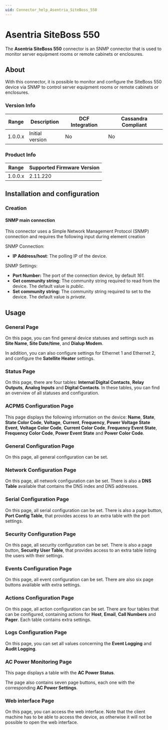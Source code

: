 ```yaml
---
uid: Connector_help_Asentria_SiteBoss_550
---
```


# Asentria SiteBoss 550

The **Asentria SiteBoss 550** connector is an SNMP connector that is used to monitor server equipment rooms or remote cabinets or enclosures.

## About

With this connector, it is possible to monitor and configure the SiteBoss 550 device via SNMP to control server equipment rooms or remote cabinets or enclosures.

### Version Info

| Range | Description | DCF Integration | Cassandra Compliant |
|------------------|-----------------|---------------------|-------------------------|
| 1.0.0.x          | Initial version | No                  | No                      |

### Product Info

| Range | Supported Firmware Version |
|------------------|-----------------------------|
| 1.0.0.x          | 2.11.220                    |

## Installation and configuration

### Creation

#### SNMP main connection

This connector uses a Simple Network Management Protocol (SNMP) connection and requires the following input during element creation

SNMP Connection:

- **IP Address/host**: The polling IP of the device.

SNMP Settings:

- **Port Number:** The port of the connection device, by default *161.*
- **Get community string:** The community string required to read from the device. The default value is *public*.
- **Set community string:** The community string required to set to the device. The default value is *private*.

## Usage

### General Page

On this page, you can find general device statuses and settings such as **Site Name**, **Site Date/time**, and **Dialup Modem**.

In addition, you can also configure settings for Ethernet 1 and Ethernet 2, and configure the **Satellite Heater** settings.

### Status Page

On this page, there are four tables: **Internal Digital Contacts**, **Relay Outputs**, **Analog Inputs** and **Digital Contacts**. In these tables, you can find an overview of all statuses and configuration.

### ACPMS Configuration Page

This page displays the following information on the device: **Name**, **State**, **State Color Code**, **Voltage**, **Current**, **Frequency**, **Power Voltage State Event**, **Voltage Color Code**, **Current Color Code**, **Frequency Event State**, **Frequency Color Code**, **Power Event State** and **Power Color Code**.

### General Configuration Page

On this page, all general configuration can be set.

### Network Configuration Page

On this page, all network configuration can be set. There is also a **DNS Table** available that contains the DNS index and DNS addresses.

### Serial Configuration Page

On this page, all serial configuration can be set. There is also a page button, **Port Config Table**, that provides access to an extra table with the port settings.

### Security Configuration Page

On this page, all security configuration can be set. There is also a page button, **Security User Table**, that provides access to an extra table listing the users with their settings.

### Events Configuration Page

On this page, all event configuration can be set. There are also six page buttons available with extra settings.

### Actions Configuration Page

On this page, all action configuration can be set. There are four tables that can be configured, containing actions for **Host**, **Email**, **Call Numbers** and **Pager**. Each table contains extra settings.

### Logs Configuration Page

On this page, you can set all values concerning the **Event Logging** and **Audit Logging**.

### AC Power Monitoring Page

This page displays a table with the **AC Power Status**.

The page also contains seven page buttons, each one with the corresponding **AC Power Settings**.

### Web interface Page

On this page, you can access the web interface. Note that the client machine has to be able to access the device, as otherwise it will not be possible to open the web interface.
